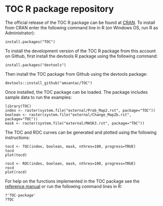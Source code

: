 TOC R package repository
======

The official release of the TOC R package can be found at [CRAN](http://cran.r-project.org/package=TOC). To install from CRAN enter the following command line in R (on Windows OS, run R as Administrator): 

```{r}
install.packages("TOC")
```

To install the development version of the TOC R package from this account on Github, first install the devtools R package using the following command:

```{r}
install.packages("devtools")
```

Then install the TOC package from Github using the devtools package:

```{r}
devtools::install_github("amsantac/TOC")
```

Once installed, the TOC package can be loaded. The package includes sample data to run the examples:

```{r}
library(TOC)
index <- raster(system.file("external/Prob_Map2.rst", package="TOC"))
boolean <- raster(system.file("external/Change_Map2b.rst", package="TOC"))
mask <- raster(system.file("external/MASK3.rst", package="TOC"))
```

The TOC and ROC curves can be generated and plotted using the following instructions:

```{r}
tocd <- TOC(index, boolean, mask, nthres=100, progress=TRUE)
tocd
plot(tocd)

rocd <- ROC(index, boolean, mask, nthres=100, progress=TRUE)
rocd
plot(rocd)
```

For help on the functions implemented in the TOC package see the [reference manual](/TOC-manual.pdf) or run the following command lines in R:

```{r}
?'TOC-package'
?TOC
```
